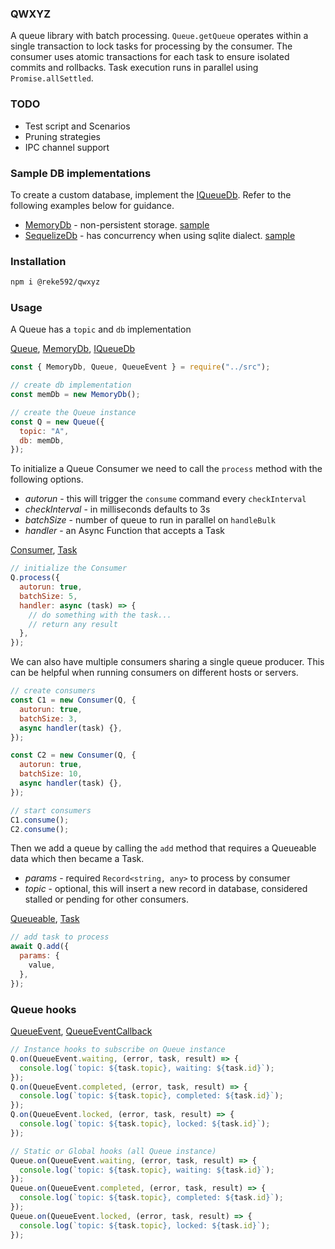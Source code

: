 ### QWXYZ

A queue library with batch processing. `Queue.getQueue` operates within a single transaction to lock tasks for processing by the consumer. The consumer uses atomic transactions for each task to ensure isolated commits and rollbacks. Task execution runs in parallel using `Promise.allSettled`.

### TODO

- Test script and Scenarios
- Pruning strategies
- IPC channel support

### Sample DB implementations

To create a custom database, implement the [IQueueDb](./src/interfaces/IQueueDb.ts). Refer to the following examples below for guidance.

- [MemoryDb](./src/implementations/db-in-memory.ts) - non-persistent storage. [sample](./sample/scenarios/q-consumer.ts)
- [SequelizeDb](./sample/implementations/db-sequelize.ts) - has concurrency when using sqlite dialect. [sample](./sample/scenarios/q-sequelize.ts)

### Installation

```sh
npm i @reke592/qwxyz
```

### Usage

A Queue has a `topic` and `db` implementation

[Queue](./src/implementations/queue.ts),
[MemoryDb](./src/implementations/db-in-memory.ts),
[IQueueDb](./src/interfaces/IQueueDb.ts)

```js
const { MemoryDb, Queue, QueueEvent } = require("../src");

// create db implementation
const memDb = new MemoryDb();

// create the Queue instance
const Q = new Queue({
  topic: "A",
  db: memDb,
});
```

To initialize a Queue Consumer we need to call the `process` method with the following options.

- _autorun_ - this will trigger the `consume` command every `checkInterval`
- _checkInterval_ - in milliseconds defaults to 3s
- _batchSize_ - number of queue to run in parallel on `handleBulk`
- _handler_ - an Async Function that accepts a Task

[Consumer](./src/implementations/consumer.ts),
[Task](./src/implementations/task.ts)

```js
// initialize the Consumer
Q.process({
  autorun: true,
  batchSize: 5,
  handler: async (task) => {
    // do something with the task...
    // return any result
  },
});
```

We can also have multiple consumers sharing a single queue producer. This can be helpful when running consumers on different hosts or servers.

```js
// create consumers
const C1 = new Consumer(Q, {
  autorun: true,
  batchSize: 3,
  async handler(task) {},
});

const C2 = new Consumer(Q, {
  autorun: true,
  batchSize: 10,
  async handler(task) {},
});

// start consumers
C1.consume();
C2.consume();
```

Then we add a queue by calling the `add` method that requires a Queueable data which then became a Task.

- _params_ - required `Record<string, any>` to process by consumer
- _topic_ - optional, this will insert a new record in database, considered stalled or pending for other consumers.

[Queueable](./src/types/dto.ts),
[Task](./src/implementations/task.ts)

```js
// add task to process
await Q.add({
  params: {
    value,
  },
});
```

### Queue hooks

[QueueEvent](./src/types/enums.ts),
[QueueEventCallback](./src/interfaces/IQueue.ts)

```js
// Instance hooks to subscribe on Queue instance
Q.on(QueueEvent.waiting, (error, task, result) => {
  console.log(`topic: ${task.topic}, waiting: ${task.id}`);
});
Q.on(QueueEvent.completed, (error, task, result) => {
  console.log(`topic: ${task.topic}, completed: ${task.id}`);
});
Q.on(QueueEvent.locked, (error, task, result) => {
  console.log(`topic: ${task.topic}, locked: ${task.id}`);
});

// Static or Global hooks (all Queue instance)
Queue.on(QueueEvent.waiting, (error, task, result) => {
  console.log(`topic: ${task.topic}, waiting: ${task.id}`);
});
Queue.on(QueueEvent.completed, (error, task, result) => {
  console.log(`topic: ${task.topic}, completed: ${task.id}`);
});
Queue.on(QueueEvent.locked, (error, task, result) => {
  console.log(`topic: ${task.topic}, locked: ${task.id}`);
});
```
